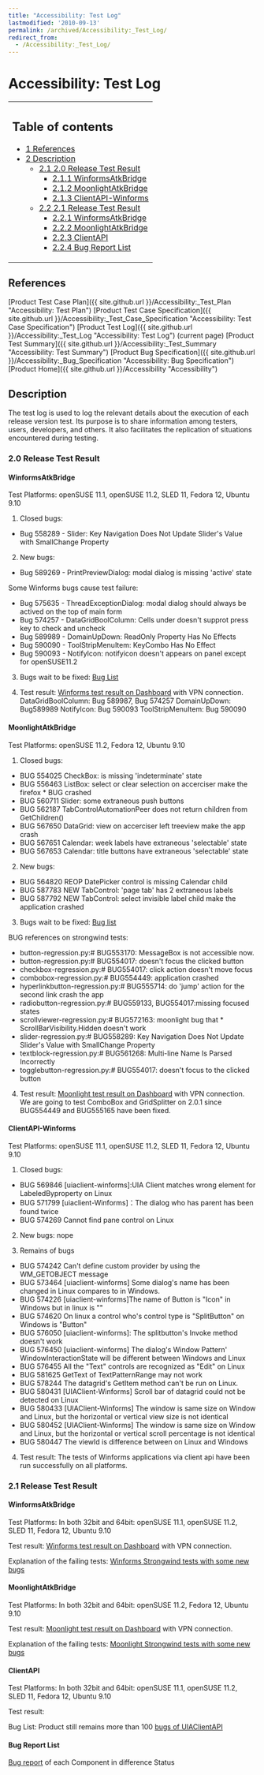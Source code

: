 ```yaml
---
title: "Accessibility: Test Log"
lastmodified: '2010-09-13'
permalink: /archived/Accessibility:_Test_Log/
redirect_from:
  - /Accessibility:_Test_Log/
---
```


Accessibility: Test Log
=======================

<table>
<col width="100%" />
<tbody>
<tr class="odd">
<td align="left"><h2>Table of contents</h2>
<ul>
<li><a href="#references">1 References</a></li>
<li><a href="#description">2 Description</a>
<ul>
<li><a href="#20-release-test-result">2.1 2.0 Release Test Result</a>
<ul>
<li><a href="#winformsatkbridge">2.1.1 WinformsAtkBridge</a></li>
<li><a href="#moonlightatkbridge">2.1.2 MoonlightAtkBridge</a></li>
<li><a href="#clientapi-winforms">2.1.3 ClientAPI-Winforms</a></li>
</ul></li>
<li><a href="#21-release-test-result">2.2 2.1 Release Test Result</a>
<ul>
<li><a href="#winformsatkbridge_2">2.2.1 WinformsAtkBridge</a></li>
<li><a href="#moonlightatkbridge_2">2.2.2 MoonlightAtkBridge</a></li>
<li><a href="#clientapi">2.2.3 ClientAPI</a></li>
<li><a href="#bug-report-list">2.2.4 Bug Report List</a></li>
</ul></li>
</ul></li>
</ul></td>
</tr>
</tbody>
</table>

References
----------

[Product Test Case Plan]({{ site.github.url }}/Accessibility:_Test_Plan "Accessibility: Test Plan")
 [Product Test Case Specification]({{ site.github.url }}/Accessibility:_Test_Case_Specification "Accessibility: Test Case Specification")
 [Product Test Log]({{ site.github.url }}/Accessibility:_Test_Log "Accessibility: Test Log") (current page)
 [Product Test Summary]({{ site.github.url }}/Accessibility:_Test_Summary "Accessibility: Test Summary")
 [Product Bug Specification]({{ site.github.url }}/Accessibility:_Bug_Specification "Accessibility: Bug Specification")
 [Product Home]({{ site.github.url }}/Accessibility "Accessibility")

Description
-----------

The test log is used to log the relevant details about the execution of each release version test. Its purpose is to share information among testers, users, developers, and others. It also facilitates the replication of situations encountered during testing.

### 2.0 Release Test Result

#### WinformsAtkBridge

Test Platforms:
 openSUSE 11.1, openSUSE 11.2, SLED 11, Fedora 12, Ubuntu 9.10

1. Closed bugs:

-   Bug 558289 - Slider: Key Navigation Does Not Update Slider's Value with SmallChange Property

2. New bugs:

-   Bug 589269 - PrintPreviewDialog: modal dialog is missing 'active' state

 Some Winforms bugs cause test failure:

-   Bug 575635 - ThreadExceptionDialog: modal dialog should always be actived on the top of main form
-   Bug 574257 - DataGridBoolColumn: Cells under doesn't supprot press key to check and uncheck
-   Bug 589989 - DomainUpDown: ReadOnly Property Has No Effects
-   Bug 590090 - ToolStripMenuItem: KeyCombo Has No Effect
-   Bug 590093 - NotifyIcon: notifyicon doesn't appears on panel except for openSUSE11.2

3. Bugs wait to be fixed:
 [Bug List](https://bugzilla.novell.com/buglist.cgi?classification=Mono&query_format=advanced&bug_status=NEW&bug_status=ASSIGNED&bug_status=NEEDINFO&bug_status=REOPENED&component=Winforms%20-%20ATK&component=Winforms%20-%20ATK%20Spec&component=Winforms%20-%20General&component=Winforms%20-%20UIA&product=UI%20Automation)

4. Test result:
 [Winforms test result on Dashboard](http://147.2.207.213/dashboard/winforms.xml) with VPN connection.
 DataGridBoolColumn: Bug 589987, Bug 574257
 DomainUpDown: Bug589989
 NotifyIcon: Bug 590093
 ToolStripMenuItem: Bug 590090

#### MoonlightAtkBridge

Test Platforms:
 openSUSE 11.2, Fedora 12, Ubuntu 9.10

1. Closed bugs:

-   BUG 554025 CheckBox: is missing 'indeterminate' state
-   BUG 556463 ListBox: select or clear selection on accerciser make the firefox \* BUG crashed
-   BUG 560711 Slider: some extraneous push buttons
-   BUG 562187 TabControlAutomationPeer does not return children from GetChildren()
-   BUG 567650 DataGrid: view on accerciser left treeview make the app crash
-   BUG 567651 Calendar: week labels have extraneous 'selectable' state
-   BUG 567653 Calendar: title buttons have extraneous 'selectable' state

2. New bugs:

-   BUG 564820 REOP DatePicker control is missing Calendar child
-   BUG 587783 NEW TabControl: 'page tab' has 2 extraneous labels
-   BUG 587792 NEW TabControl: select invisible label child make the application crashed

3. Bugs wait to be fixed:
 [Bug list](https://bugzilla.novell.com/buglist.cgi?bug_severity=Blocker&bug_severity=Critical&bug_severity=Major&bug_severity=Normal&bug_severity=Minor&classification=Mono&query_based_on=moon&query_format=advanced&bug_status=NEW&bug_status=ASSIGNED&bug_status=REOPENED&component=Moonlight%20-%20ATK&component=Moonlight%20-%20General&component=Moonlight%20-%20UIA&product=UI%20Automation&known_name=moon)

BUG references on strongwind tests:

-   button-regression.py:\# BUG553170: MessageBox is not accessible now.
-   button-regression.py:\# BUG554017: doesn't focus the clicked button
-   checkbox-regression.py:\# BUG554017: click action doesn't move focus
-   combobox-regression.py:\# BUG554449: application crashed
-   hyperlinkbutton-regression.py:\# BUG555714: do 'jump' action for the second link crash the app
-   radiobutton-regression.py:\# BUG559133, BUG554017:missing focused states
-   scrollviewer-regression.py:\# BUG572163: moonlight bug that \* ScrollBarVisibility.Hidden doesn't work
-   slider-regression.py:\# BUG558289: Key Navigation Does Not Update Slider's Value with SmallChange Property
-   textblock-regression.py:\# BUG561268: Multi-line Name Is Parsed Incorrectly
-   togglebutton-regression.py:\# BUG554017: doesn't focus to the clicked button

4. Test result:
 [Moonlight test result on Dashboard](http://147.2.207.213/dashboard/moonlight.xml) with VPN connection.
 We are going to test ComboBox and GridSplitter on 2.0.1 since BUG554449 and BUG555165 have been fixed.

#### ClientAPI-Winforms

Test Platforms:
 openSUSE 11.1, openSUSE 11.2, SLED 11, Fedora 12, Ubuntu 9.10

1. Closed bugs:

-   BUG 569846 [uiaclient-winforms]:UIA Client matches wrong element for LabeledByproperty on Linux
-   BUG 571799 [uiaclient-Winforms]：The dialog who has parent has been found twice
-   BUG 574269 Cannot find pane control on Linux

2. New bugs:
 nope

3. Remains of bugs

-   BUG 574242 Can't define custom provider by using the WM\_GETOBJECT message
-   BUG 573464 [uiaclient-winforms] Some dialog's name has been changed in Linux compares to in Windows.
-   BUG 574226 [uiaclient-winforms]The name of Button is "Icon" in Windows but in linux is ""
-   BUG 574620 On linux a control who's control type is "SplitButton" on Windows is "Button"
-   BUG 576050 [uiaclient-winforms]: The splitbutton's Invoke method doesn't work
-   BUG 576450 [uiaclient-winforms] The dialog's Window Pattern' WindowInteractionState will be different between Windows and Linux
-   BUG 576455 All the "Text" controls are recognized as "Edit" on Linux
-   BUG 581625 GetText of TextPatternRange may not work
-   BUG 578244 The datagrid's GetItem method can't be run on Linux.
-   BUG 580431 [UIAClient-Winforms] Scroll bar of datagrid could not be detected on Linux
-   BUG 580433 [UIAClient-Winforms] The window is same size on Window and Linux, but the horizontal or vertical view size is not identical
-   BUG 580452 [UIAClient-Winforms] The window is same size on Window and Linux, but the horizontal or vertical scroll percentage is not identical
-   BUG 580447 The viewId is difference between on Linux and Windows

4. Test result:
 The tests of Winforms applications via client api have been run successfully on all platforms.

### 2.1 Release Test Result

#### WinformsAtkBridge

Test Platforms:
 In both 32bit and 64bit: openSUSE 11.1, openSUSE 11.2, SLED 11, Fedora 12, Ubuntu 9.10

Test result:
 [Winforms test result on Dashboard](http://147.2.207.213/dashboard/winforms.xml) with VPN connection.

Explanation of the failing tests:
 [Winforms Strongwind tests with some new bugs](https://spreadsheets.google.com/ccc?key=tbc5LQC4kyt8MyxPYMKjdeQ&authkey=CPOZ2OAE&hl=zh_CN&pli=1#gid=0)

#### MoonlightAtkBridge

Test Platforms:
 In both 32bit and 64bit: openSUSE 11.2, Fedora 12, Ubuntu 9.10

Test result:
 [Moonlight test result on Dashboard](http://147.2.207.213/dashboard/moonlight.xml) with VPN connection.

Explanation of the failing tests:
 [Moonlight Strongwind tests with some new bugs](https://spreadsheets.google.com/ccc?key=tbc5LQC4kyt8MyxPYMKjdeQ&authkey=CPOZ2OAE&hl=zh_CN&pli=1#gid=1)

#### ClientAPI

Test Platforms:
 In both 32bit and 64bit: openSUSE 11.1, openSUSE 11.2, SLED 11, Fedora 12, Ubuntu 9.10

Test result:

Bug List:
 Product still remains more than 100 [bugs of UIAClientAPI](https://bugzilla.novell.com/buglist.cgi?classification=Mono&query_based_on=clientAPI&query_format=advanced&bug_status=UNCONFIRMED&bug_status=NEW&bug_status=ASSIGNED&bug_status=REOPENED&component=at-spi-dbus&component=at-spi-sharp&component=Client%20-%20AT-SPI&component=Client%20-%20General&component=Client%20-%20UIA&component=Moonlight%20-%20UIA&component=Winforms%20-%20UIA&product=UI%20Automation&known_name=clientAPI)

#### Bug Report List

[Bug report](https://bugzilla.novell.com/report.cgi?x_axis_field=bug_status&y_axis_field=component&z_axis_field=&query_format=report-table&short_desc_type=allwordssubstr&short_desc=&longdesc_type=fulltext&longdesc=&classification=Mono&product=UI+Automation&component=at-spi-dbus&component=at-spi-sharp&component=Client+-+AT-SPI&component=Client+-+General&component=Client+-+QA&component=Client+-+UIA&component=Core-Provider&component=Moonlight+-+ATK&component=Moonlight+-+General&component=Moonlight+-+QA&component=Moonlight+-+UIA&component=Winforms+-+ATK&component=Winforms+-+ATK+Spec&component=Winforms+-+General&component=Winforms+-+UIA&bug_file_loc_type=allwordssubstr&bug_file_loc=&status_whiteboard_type=allwordssubstr&status_whiteboard=&keywords_type=anywords&keywords=&deadlinefrom=&deadlineto=&bug_status=UNCONFIRMED&bug_status=NEW&bug_status=ASSIGNED&bug_status=NEEDINFO&bug_status=REOPENED&bug_status=RESOLVED&bug_status=VERIFIED&bug_status=CLOSED&emailassigned_to1=1&emailtype1=substring&email1=&emailassigned_to2=1&emailreporter2=1&emailqa_contact2=1&emailcc2=1&emailtype2=substring&email2=&bugidtype=include&bug_id=&votes=&chfieldfrom=&chfieldto=2010-9-10&chfieldvalue=&format=table&action=wrap&field0-0-0=noop&type0-0-0=noop&value0-0-0=) of each Component in difference Status

